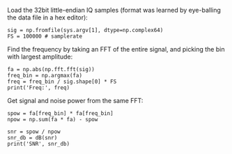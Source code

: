 Load the 32bit little-endian IQ samples (format was learned by eye-balling the data file in a hex editor):

```
sig = np.fromfile(sys.argv[1], dtype=np.complex64)
FS = 100000 # samplerate
```

Find the frequency by taking an FFT of the entire signal, and picking the bin with largest amplitude:

```
fa = np.abs(np.fft.fft(sig))
freq_bin = np.argmax(fa)
freq = freq_bin / sig.shape[0] * FS
print('Freq:', freq)
```

Get signal and noise power from the same FFT:

```
spow = fa[freq_bin] * fa[freq_bin]
npow = np.sum(fa * fa) - spow

snr = spow / npow
snr_db = dB(snr)
print('SNR', snr_db)
```
